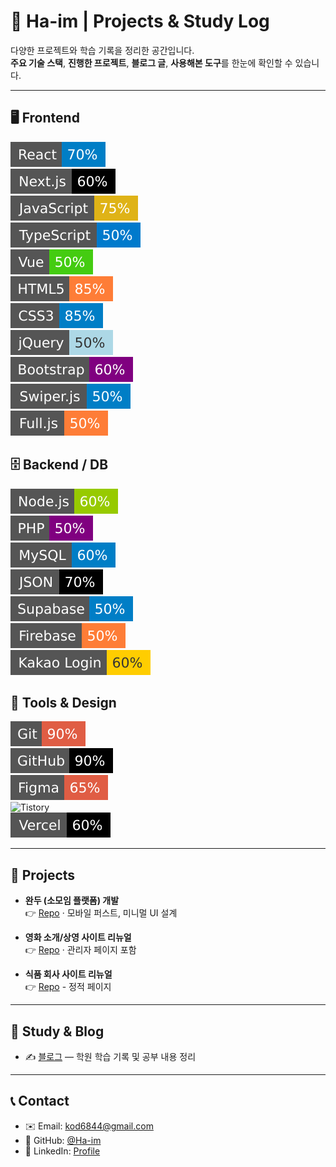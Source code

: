 # 👋 Ha-im | Projects & Study Log

다양한 프로젝트와 학습 기록을 정리한 공간입니다.  
**주요 기술 스택**, **진행한 프로젝트**, **블로그 글**, **사용해본 도구**를 한눈에 확인할 수 있습니다.

---

## 🖥️ Frontend
![React](badges/React.svg)  
![Next.js](badges/Nextjs.svg)  
![JavaScript](badges/JavaScript.svg)  
![TypeScript](badges/TypeScript.svg)  
![Vue](badges/Vue.svg)  
![HTML5](badges/HTML5.svg)  
![CSS3](badges/CSS3.svg)  
![jQuery](badges/jQuery.svg)  
![Bootstrap](badges/Bootstrap.svg)  
![Swiper.js](badges/Swiperjs.svg)  
![Full.js](badges/Fulljs.svg)  

## 🗄️ Backend / DB
![Node.js](badges/Nodejs.svg)  
![PHP](badges/PHP.svg)  
![MySQL](badges/MySQL.svg)  
![JSON](badges/JSON.svg)  
![Supabase](badges/Supabase.svg)  
![Firebase](badges/Firebase.svg)  
![Kakao Login](badges/Kakao-Login.svg)  

## 🧰 Tools & Design
![Git](badges/Git.svg)  
![GitHub](badges/GitHub.svg)  
![Figma](badges/Figma.svg)  
![Tistory]()  
![Vercel](badges/Vercel.svg)  

---

## 📂 Projects
- **완두 (소모임 플랫폼) 개발**  
  👉 [Repo](https://wandoo-project.vercel.app/) · 모바일 퍼스트, 미니멀 UI 설계

- **영화 소개/상영 사이트 리뉴얼**  
  👉 [Repo](http://gungsun1.dothome.co.kr/Renewal_project_Cgv/) · 관리자 페이지 포함

- **식품 회사 사이트 리뉴얼**  
  👉 [Repo](https://timcho19.github.io/Renewal_project_Nestle/?authuser=0) - 정적 페이지

---

## 📖 Study & Blog 
- ✍️ [블로그](https://preschool.tistory.com/) — 학원 학습 기록 및 공부 내용 정리

---

## 📞 Contact
- ✉️ Email: [kod6844@gmail.com](mailto:kod6844@gmail.com)  
- 🐙 GitHub: [@Ha-im](https://github.com/Ha-im)  
- 💼 LinkedIn: [Profile]()